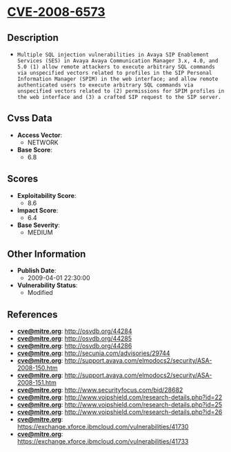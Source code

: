 
# [CVE-2008-6573](https://cve.mitre.org/cgi-bin/cvename.cgi?name=CVE-2008-6573)

## Description

- `Multiple SQL injection vulnerabilities in Avaya SIP Enablement Services (SES) in Avaya Avaya Communication Manager 3.x, 4.0, and 5.0 (1) allow remote attackers to execute arbitrary SQL commands via unspecified vectors related to profiles in the SIP Personal Information Manager (SPIM) in the web interface; and allow remote authenticated users to execute arbitrary SQL commands via unspecified vectors related to (2) permissions for SPIM profiles in the web interface and (3) a crafted SIP request to the SIP server.`

## Cvss Data

- **Access Vector**:
  - NETWORK
- **Base Score**:
  - 6.8

## Scores

- **Exploitability Score**:
  - 8.6
- **Impact Score**:
  - 6.4
- **Base Severity**:
  - MEDIUM

## Other Information

- **Publish Date**:
  - 2009-04-01 22:30:00
- **Vulnerability Status**:
  - Modified

## References

- **cve@mitre.org**: http://osvdb.org/44284
- **cve@mitre.org**: http://osvdb.org/44285
- **cve@mitre.org**: http://osvdb.org/44286
- **cve@mitre.org**: http://secunia.com/advisories/29744
- **cve@mitre.org**: http://support.avaya.com/elmodocs2/security/ASA-2008-150.htm
- **cve@mitre.org**: http://support.avaya.com/elmodocs2/security/ASA-2008-151.htm
- **cve@mitre.org**: http://www.securityfocus.com/bid/28682
- **cve@mitre.org**: http://www.voipshield.com/research-details.php?id=22
- **cve@mitre.org**: http://www.voipshield.com/research-details.php?id=25
- **cve@mitre.org**: http://www.voipshield.com/research-details.php?id=26
- **cve@mitre.org**: https://exchange.xforce.ibmcloud.com/vulnerabilities/41730
- **cve@mitre.org**: https://exchange.xforce.ibmcloud.com/vulnerabilities/41733
